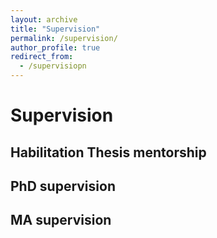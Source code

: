 ```yaml
---
layout: archive
title: "Supervision"
permalink: /supervision/
author_profile: true
redirect_from:
  - /supervisiopn
---
```


# Supervision

## Habilitation Thesis mentorship

## PhD supervision

## MA supervision
